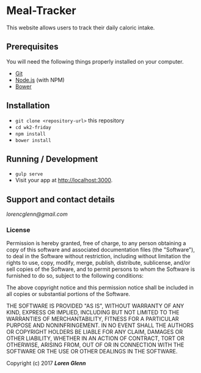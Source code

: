 # Meal-Tracker

This website allows users to track their daily caloric intake.

## Prerequisites

You will need the following things properly installed on your computer.

* [Git](https://git-scm.com/)
* [Node.js](https://nodejs.org/) (with NPM)
* [Bower](https://bower.io/)

## Installation

* `git clone <repository-url>` this repository
* `cd wk2-friday`
* `npm install`
* `bower install`

## Running / Development

* `gulp serve`
* Visit your app at [http://localhost:3000](http://localhost:3000).

## Support and contact details

 _lorencglenn@gmail.com_

### License

 Permission is hereby granted, free of charge, to any person obtaining a copy of this software and associated documentation files (the "Software"), to deal in the Software without restriction, including without limitation the rights to use, copy, modify, merge, publish, distribute, sublicense, and/or sell copies of the Software, and to permit persons to whom the Software is furnished to do so, subject to the following conditions:

 The above copyright notice and this permission notice shall be included in all copies or substantial portions of the Software.

 THE SOFTWARE IS PROVIDED "AS IS", WITHOUT WARRANTY OF ANY KIND, EXPRESS OR IMPLIED, INCLUDING BUT NOT LIMITED TO THE WARRANTIES OF MERCHANTABILITY, FITNESS FOR A PARTICULAR PURPOSE AND NONINFRINGEMENT. IN NO EVENT SHALL THE AUTHORS OR COPYRIGHT HOLDERS BE LIABLE FOR ANY CLAIM, DAMAGES OR OTHER LIABILITY, WHETHER IN AN ACTION OF CONTRACT, TORT OR OTHERWISE, ARISING FROM, OUT OF OR IN CONNECTION WITH THE SOFTWARE OR THE USE OR OTHER DEALINGS IN THE SOFTWARE.

 Copyright (c) 2017 **_Loren Glenn_**
